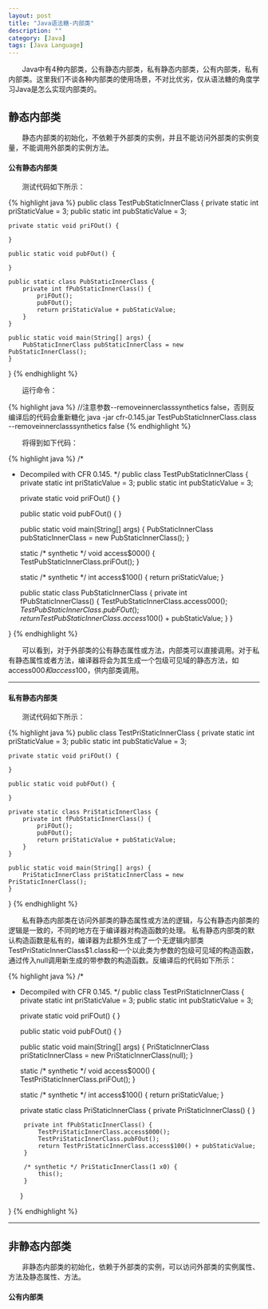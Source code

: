 ```yaml
---
layout: post
title: "Java语法糖-内部类"
description: ""
category: [Java]
tags: [Java Language]
---
```

<link rel="stylesheet" href="{{ site.baseurl }}/css/pygments.css">

&#160; &#160; &#160; &#160;Java中有4种内部类，公有静态内部类，私有静态内部类，公有内部类，私有内部类。这里我们不谈各种内部类的使用场景，不对比优劣，仅从语法糖的角度学习Java是怎么实现内部类的。

## 静态内部类

&#160; &#160; &#160; &#160;静态内部类的初始化，不依赖于外部类的实例，并且不能访问外部类的实例变量，不能调用外部类的实例方法。


#### 公有静态内部类

&#160; &#160; &#160; &#160;测试代码如下所示：

{% highlight java %} 
public class TestPubStaticInnerClass {
    private static int priStaticValue = 3;
    public static int pubStaticValue = 3;

    private static void priFOut() {

    }

    public static void pubFOut() {

    }

    public static class PubStaticInnerClass {
        private int fPubStaticInnerClass() {
            priFOut();
            pubFOut();
            return priStaticValue + pubStaticValue;
        }
    }

    public static void main(String[] args) {
        PubStaticInnerClass pubStaticInnerClass = new PubStaticInnerClass();
    }
}
{% endhighlight %}

&#160; &#160; &#160; &#160;运行命令：

{% highlight java %} 
//注意参数--removeinnerclasssynthetics false，否则反编译后的代码会重新糖化
java -jar cfr-0.145.jar TestPubStaticInnerClass.class --removeinnerclasssynthetics false
{% endhighlight %}

&#160; &#160; &#160; &#160;将得到如下代码：

{% highlight java %} 
/*
 * Decompiled with CFR 0.145.
 */
public class TestPubStaticInnerClass {
    private static int priStaticValue = 3;
    public static int pubStaticValue = 3;

    private static void priFOut() {
    }

    public static void pubFOut() {
    }

    public static void main(String[] args) {
        PubStaticInnerClass pubStaticInnerClass = new PubStaticInnerClass();
    }

    static /* synthetic */ void access$000() {
        TestPubStaticInnerClass.priFOut();
    }

    static /* synthetic */ int access$100() {
        return priStaticValue;
    }

    public static class PubStaticInnerClass {
        private int fPubStaticInnerClass() {
            TestPubStaticInnerClass.access$000();
            TestPubStaticInnerClass.pubFOut();
            return TestPubStaticInnerClass.access$100() + pubStaticValue;
        }
    }

}
{% endhighlight %}

&#160; &#160; &#160; &#160;可以看到，对于外部类的公有静态属性或方法，内部类可以直接调用。对于私有静态属性或者方法，编译器将会为其生成一个包级可见域的静态方法，如access$000和access$100，供内部类调用。

***

#### 私有静态内部类

&#160; &#160; &#160; &#160;测试代码如下所示：

{% highlight java %} 
public class TestPriStaticInnerClass {
    private static int priStaticValue = 3;
    public static int pubStaticValue = 3;

    private static void priFOut() {

    }

    public static void pubFOut() {

    }

    private static class PriStaticInnerClass {
        private int fPubStaticInnerClass() {
            priFOut();
            pubFOut();
            return priStaticValue + pubStaticValue;
        }
    }

    public static void main(String[] args) {
        PriStaticInnerClass priStaticInnerClass = new PriStaticInnerClass();
    }
}
{% endhighlight %}

&#160; &#160; &#160; &#160;私有静态内部类在访问外部类的静态属性或方法的逻辑，与公有静态内部类的逻辑是一致的，不同的地方在于编译器对构造函数的处理。
私有静态内部类的默认构造函数是私有的，编译器为此额外生成了一个无逻辑内部类TestPriStaticInnerClass$1.class和一个以此类为参数的包级可见域的构造函数，
通过传入null调用新生成的带参数的构造函数。反编译后的代码如下所示：

{% highlight java %}
/*
 * Decompiled with CFR 0.145.
 */
public class TestPriStaticInnerClass {
    private static int priStaticValue = 3;
    public static int pubStaticValue = 3;

    private static void priFOut() {
    }

    public static void pubFOut() {
    }

    public static void main(String[] args) {
        PriStaticInnerClass priStaticInnerClass = new PriStaticInnerClass(null);
    }

    static /* synthetic */ void access$000() {
        TestPriStaticInnerClass.priFOut();
    }

    static /* synthetic */ int access$100() {
        return priStaticValue;
    }

    private static class PriStaticInnerClass {
        private PriStaticInnerClass() {
        }

        private int fPubStaticInnerClass() {
            TestPriStaticInnerClass.access$000();
            TestPriStaticInnerClass.pubFOut();
            return TestPriStaticInnerClass.access$100() + pubStaticValue;
        }

        /* synthetic */ PriStaticInnerClass(1 x0) {
            this();
        }
    }

}
{% endhighlight %}

***

## 非静态内部类

&#160; &#160; &#160; &#160;非静态内部类的初始化，依赖于外部类的实例，可以访问外部类的实例属性、方法及静态属性、方法。

#### 公有内部类

